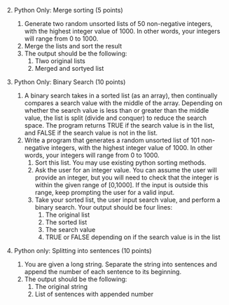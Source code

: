 2. Python Only: Merge sorting (5 points)
    1. Generate two random unsorted lists of 50 non-negative integers, with the highest integer value of 1000. In other words, your integers will range from 0 to 1000.
    2. Merge the lists and sort the result
    3. The output should be the following:
        1. Tlwo original lists
        2. Merged and sortyed list

1. Python Only: Binary Search (10 points)
    1. A binary search takes in a sorted list (as an array), then continually compares a search value with the middle of the array. Depending on whether the search value is less than or greater than the middle value, the list is split (divide and conquer) to reduce the search space. The program returns TRUE if the search value is in the list, and FALSE if the search value is not in the list.
    2. Write a program that generates a random unsorted list of 101 non-negative integers, with the highest integer value of 1000. In other words, your integers will range from 0 to 1000.
        1. Sort this list. You may use existing python sorting methods.
        2. Ask the user for an integer value. You can assume the user will provide an integer, but you will need to check that the integer is within the given range of [0,1000]. If the input is outside this range, keep prompting the user for a valid input.
        3. Take your sorted list, the user input search value, and perform a binary search. Your output should be four lines:
            1. The original list
            2. The sorted list
            3. The search value
            4. TRUE or FALSE depending on if the search value is in the list

3. Python only: Splitting into sentences (10 points)
    1. You are given a long string. Separate the string into sentences and append the number of each sentence to its beginning.
    2. The output should be the following:
        1. The original string
        2. List of sentences with appended number